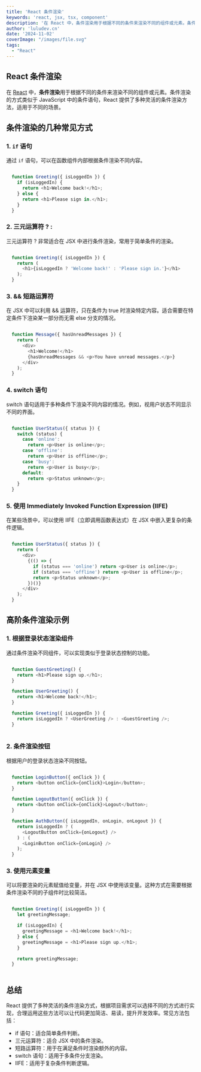 ```yaml
---
title: 'React 条件渲染'
keywords: 'react, jsx, tsx, component'
description: '在 React 中，条件渲染用于根据不同的条件来渲染不同的组件或元素。条件渲染的方式类似于 JavaScript 中的条件语句，React 提供了多种灵活的条件渲染方法，适用于不同的场景。'
author: 'luludev.cn'
date: '2024-11-02'
coverImage: "/images/file.svg"
tags:
  - "React"
---
```


## React 条件渲染

在 [React](https://react.dev/) 中，**条件渲染**用于根据不同的条件来渲染不同的组件或元素。条件渲染的方式类似于 JavaScript 中的条件语句，React 提供了多种灵活的条件渲染方法，适用于不同的场景。

## 条件渲染的几种常见方式

### 1. `if` 语句

通过 `if` 语句，可以在函数组件内部根据条件渲染不同内容。

```javascript

  function Greeting({ isLoggedIn }) {
    if (isLoggedIn) {
      return <h1>Welcome back!</h1>;
    } else {
      return <h1>Please sign in.</h1>;
    }
  }

```

### 2. 三元运算符 ? :
三元运算符 ? 非常适合在 JSX 中进行条件渲染，常用于简单条件的渲染。

```javascript

  function Greeting({ isLoggedIn }) {
    return (
      <h1>{isLoggedIn ? 'Welcome back!' : 'Please sign in.'}</h1>
    );
  }

```
### 3. && 短路运算符
在 JSX 中可以利用 && 运算符，只在条件为 true 时渲染特定内容。适合需要在特定条件下渲染某一部分而无需 else 分支的情况。

```javascript

  function Message({ hasUnreadMessages }) {
    return (
      <div>
        <h1>Welcome!</h1>
        {hasUnreadMessages && <p>You have unread messages.</p>}
      </div>
    );
  }

```
### 4. switch 语句

switch 语句适用于多种条件下渲染不同内容的情况。例如，视用户状态不同显示不同的界面。

```javascript

  function UserStatus({ status }) {
    switch (status) {
      case 'online':
        return <p>User is online</p>;
      case 'offline':
        return <p>User is offline</p>;
      case 'busy':
        return <p>User is busy</p>;
      default:
        return <p>Status unknown</p>;
    }
  }

```
### 5. 使用 Immediately Invoked Function Expression (IIFE)

在某些场景中，可以使用 IIFE（立即调用函数表达式）在 JSX 中嵌入更复杂的条件逻辑。

```javascript

  function UserStatus({ status }) {
    return (
      <div>
        {(() => {
          if (status === 'online') return <p>User is online</p>;
          if (status === 'offline') return <p>User is offline</p>;
          return <p>Status unknown</p>;
        })()}
      </div>
    );
  }

```
## 高阶条件渲染示例

### 1. 根据登录状态渲染组件

通过条件渲染不同组件，可以实现类似于登录状态控制的功能。

```javascript

  function GuestGreeting() {
    return <h1>Please sign up.</h1>;
  }

  function UserGreeting() {
    return <h1>Welcome back!</h1>;
  }

  function Greeting({ isLoggedIn }) {
    return isLoggedIn ? <UserGreeting /> : <GuestGreeting />;
  }
  
```
### 2. 条件渲染按钮

根据用户的登录状态渲染不同按钮。

```javascript

  function LoginButton({ onClick }) {
    return <button onClick={onClick}>Login</button>;
  }

  function LogoutButton({ onClick }) {
    return <button onClick={onClick}>Logout</button>;
  }

  function AuthButton({ isLoggedIn, onLogin, onLogout }) {
    return isLoggedIn ? (
      <LogoutButton onClick={onLogout} />
    ) : (
      <LoginButton onClick={onLogin} />
    );
  }

```
### 3. 使用元素变量

可以将要渲染的元素赋值给变量，并在 JSX 中使用该变量。这种方式在需要根据条件渲染不同的子组件时比较简洁。

```javascript

  function Greeting({ isLoggedIn }) {
    let greetingMessage;

    if (isLoggedIn) {
      greetingMessage = <h1>Welcome back!</h1>;
    } else {
      greetingMessage = <h1>Please sign up.</h1>;
    }

    return greetingMessage;
  }
  
```
## 总结

React 提供了多种灵活的条件渲染方式，根据项目需求可以选择不同的方式进行实现，合理运用这些方法可以让代码更加简洁、易读，提升开发效率。常见方法包括：

- if 语句：适合简单条件判断。
- 三元运算符：适合 JSX 中的条件渲染。
- 短路运算符：用于在满足条件时渲染额外的内容。
- switch 语句：适用于多条件分支渲染。
- IIFE：适用于复杂条件判断逻辑。